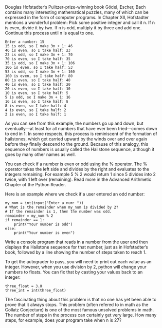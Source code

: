 Douglas Hofstadter’s Pulitzer-prize-winning book Gödel, Escher, Bach contains many interesting mathematical puzzles, many of which can be expressed in the form of computer programs. In Chapter XII, Hofstadter mentions a wonderful problem:
Pick some positive integer and call it n.
If n is even, divide it by two.
If n is odd, multiply it by three and add one.
Continue this process until n is equal to one.

```
Enter a number: 15
15 is odd, so I make 3n + 1: 46 
46 is even, so I take half: 23
23 is odd, so I make 3n + 1: 70
70 is even, so I take half: 35 
35 is odd, so I make 3n + 1: 106 
106 is even, so I take half: 53 
53 is odd, so I make 3n + 1: 160 
160 is even, so I take half: 80
80 is even, so I take half: 40 
40 is even, so I take half: 20 
20 is even, so I take half: 10 
10 is even, so I take half: 5
5 is odd, so I make 3n + 1: 16 
16 is even, so I take half: 8 
8 is even, so I take half: 4
4 is even, so I take half: 2
2 is even, so I take half: 1
```

As you can see from this example, the numbers go up and down, but eventually—at
least for all numbers that have ever been tried—comes down to end in 1. In some
respects, this process is reminiscent of the formation of hailstones, which get carried
upward by the winds over and over again before they finally descend to the ground.
Because of this analogy, this sequence of numbers is usually called the Hailstone
sequence, although it goes by many other names as well.

You can check if a number is even or odd using the % operator. The % operator takes the left side and divides by the right and evaluates to the integers remaining. For example 5 % 2 would return 1 since 5 divides into 2 twice, with 1 left over (remaining). Read more in the Advanced Arithmetic Chapter of the Python Reader.

Here is an example where we check if a user entered an odd number:
```
my_num = int(input("Enter a num: "))
# What is the remainder when my_num is divided by 2?
# If the remainder is 1, then the number was odd.
remainder = my_num % 2
if remainder == 1:
    print("Your number is odd")
else:
    print("Your number is even")
```

Write a console program that reads in a number from the user and then displays the Hailstone sequence for that number, just as in Hofstadter’s book, followed by a line showing the number of steps taken to reach 1.

To get the autograder to pass, you will need to print out each value as an integer. However, when you use division by 2, python will change your numbers to floats. You can fix that by casting your values back to an integer:
```
three_float = 3.0
three_int = int(three_float)
```

The fascinating thing about this problem is that no one has yet been able to prove that it always stops. This problem (often refered to in math as the Collatz Conjecture) is one of the most famous unsolved problems in math. The number of steps in the process can certainly get very large. How many steps, for example, does your program take when n is 27? 
